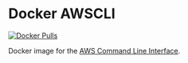 # Docker AWSCLI

[![Docker Pulls][pulls-badge]][docker-hub]

Docker image for the [AWS Command Line Interface][awscli].

[pulls-badge]: https://img.shields.io/docker/pulls/mnuessler/awscli.svg?maxAge=3600
[docker-hub]: https://hub.docker.com/r/mnuessler/awscli/
[awscli]: https://aws.amazon.com/cli/
